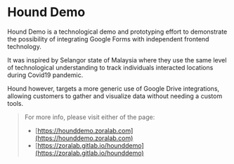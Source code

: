 # Hound Demo
Hound Demo is a technological demo and prototyping effort to demonstrate the
possibility of integrating Google Forms with independent frontend technology.

It was inspired by Selangor state of Malaysia where they use the same level
of technological understanding to track individuals interacted locations during
Covid19 pandemic.

Hound however, targets a more generic use of Google Drive integrations, allowing
customers to gather and visualize data without needing a custom tools.

> For more info, please visit either of the page:
>
> * [https://hounddemo.zoralab.com](https://hounddemo.zoralab.com)
> * [https://zoralab.gitlab.io/hounddemo](https://zoralab.gitlab.io/hounddemo)
